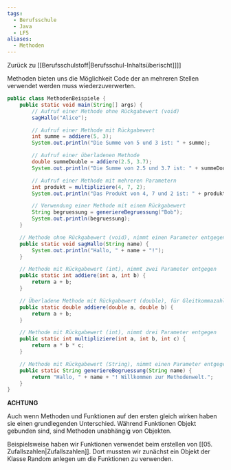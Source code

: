 ```yaml
---
tags:
  - Berufsschule
  - Java
  - LF5
aliases:
  - Methoden
---
```

Zurück zu [[Berufsschulstoff|Berufsschul-Inhaltsüberischt]]]]

Methoden bieten uns die Möglichkeit Code der an mehreren Stellen verwendet werden muss wiederzuverwerten.

```java
public class MethodenBeispiele {
    public static void main(String[] args) {
        // Aufruf einer Methode ohne Rückgabewert (void)
        sagHallo("Alice");

        // Aufruf einer Methode mit Rückgabewert
        int summe = addiere(5, 3);
        System.out.println("Die Summe von 5 und 3 ist: " + summe);

        // Aufruf einer überladenen Methode
        double summeDouble = addiere(2.5, 3.7);
        System.out.println("Die Summe von 2.5 und 3.7 ist: " + summeDouble);

        // Aufruf einer Methode mit mehreren Parametern
        int produkt = multipliziere(4, 7, 2);
        System.out.println("Das Produkt von 4, 7 und 2 ist: " + produkt);

        // Verwendung einer Methode mit einem Rückgabewert
        String begruessung = generiereBegruessung("Bob");
        System.out.println(begruessung);
    }

    // Methode ohne Rückgabewert (void), nimmt einen Parameter entgegen
    public static void sagHallo(String name) {
        System.out.println("Hallo, " + name + "!");
    }

    // Methode mit Rückgabewert (int), nimmt zwei Parameter entgegen
    public static int addiere(int a, int b) {
        return a + b;
    }

    // Überladene Methode mit Rückgabewert (double), für Gleitkommazahlen
    public static double addiere(double a, double b) {
        return a + b;
    }

    // Methode mit Rückgabewert (int), nimmt drei Parameter entgegen
    public static int multipliziere(int a, int b, int c) {
        return a * b * c;
    }

    // Methode mit Rückgabewert (String), nimmt einen Parameter entgegen
    public static String generiereBegruessung(String name) {
        return "Hallo, " + name + "! Willkommen zur Methodenwelt.";
    }
}
```

**ACHTUNG** 

Auch wenn Methoden und Funktionen auf den ersten gleich wirken haben sie einen grundlegenden Unterschied. Während Funktionen Objekt gebunden sind, sind Methoden unabhängig von Objekten.

Beispielsweise haben wir Funktionen verwendet beim erstellen von [[05. Zufallszahlen|Zufallszahlen]]. Dort mussten wir zunächst ein Objekt der Klasse Random anlegen um die Funktionen zu verwenden.


